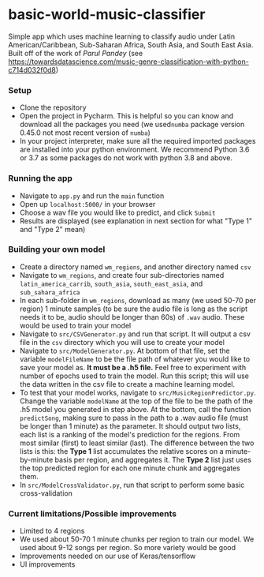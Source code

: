 # basic-world-music-classifier
Simple app which uses machine learning to classify audio under Latin American/Caribbean, Sub-Saharan Africa, South Asia, and South East Asia. Built off of the work of _Parul Pandey_ (see https://towardsdatascience.com/music-genre-classification-with-python-c714d032f0d8) 


### Setup
* Clone the repository
* Open the project in Pycharm. This is helpful so you can know and download all the packages you need (we used`numba` package version 0.45.0 not most recent version of  `numba`)
* In your project interpreter, make sure all the required imported packages are installed into your python environment. We recommend Python 3.6 or 3.7 as some packages do not work with python 3.8 and above. 

### Running the app
* Navigate to `app.py` and run the `main` function
* Open up `localhost:5000/` in your browser
* Choose a wav file you would like to predict, and click `Submit`
* Results are displayed (see explanation in next section for what "Type 1" and "Type 2" mean)

### Building your own model
* Create a directory named `wm_regions`, and another directory named `csv`
* Navigate to `wm_regions`, and create four sub-directories named
`latin_america_carrib`, `south_asia`, `south_east_asia`, and `sub_sahara_africa`
* In each sub-folder in `wm_regions`, download as many (we used 50-70 per region) 1 minute samples (to be sure the audio file is long as the script needs it to be, audio should be longer than 60s) of `.wav` audio. These would be used to train your model
* Navigate to `src/CSVGenerator.py` and run that script. It will output a csv file in the `csv` directory which you will use to create your model
* Navigate to `src/ModelGenerator.py`. At bottom of that file, set the variable `modelFileName` to be the file path of whatever you would like to save your model as. __It must be a .h5 file.__  Feel free to experiment with number of epochs used to train the model. Run this script; this will use the data written in the csv file to create a machine learning model. 
* To test that your model works, navigate to `src/MusicRegionPredictor.py`. Change the variable `modelName` at the top of the file to be the path of the .h5 model you generated in step above. 
At the bottom, call the function `predictSong`, making sure to pass in the path to a .wav audio file (must be longer than 1 minute) as the parameter. It should output two lists, each list is a ranking of the model's prediction for the regions. From most similar (first) to least similar (last).
The difference between the two lists is this: the __Type 1__ list accumulates the relative scores on a minute-by-minute basis per region, and aggregates it. The __Type 2__ list just uses the top predicted region for each one minute chunk and aggregates them. 
* In `src/ModelCrossValidator.py`, run that script to perform some basic cross-validation



### Current limitations/Possible improvements
* Limited to 4 regions
* We used about 50-70 1 minute chunks per region to train our model. We used about 9-12 songs per region. So more variety would be good
* Improvements needed on our use of Keras/tensorflow 
* UI improvements

